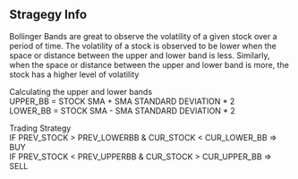 ## Stragegy Info

Bollinger Bands are great to observe the volatility of a given stock over a period of time. The volatility of a stock is observed to be lower when the space or distance between the upper and lower band is less. Similarly, when the space or distance between the upper and lower band is more, the stock has a higher level of volatility  

Calculating the upper and lower bands  
UPPER_BB = STOCK SMA + SMA STANDARD DEVIATION * 2  
LOWER_BB = STOCK SMA - SMA STANDARD DEVIATION * 2  

Trading Strategy  
IF PREV_STOCK > PREV_LOWERBB & CUR_STOCK < CUR_LOWER_BB => BUY  
IF PREV_STOCK < PREV_UPPERBB & CUR_STOCK > CUR_UPPER_BB => SELL  